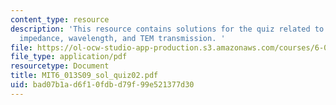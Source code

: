 ```yaml
---
content_type: resource
description: 'This resource contains solutions for the quiz related to amplitude,
  impedance, wavelength, and TEM transmission. '
file: https://ol-ocw-studio-app-production.s3.amazonaws.com/courses/6-013-electromagnetics-and-applications-spring-2009/bad07b1ad6f10fdbd79f99e521377d30_MIT6_013S09_sol_quiz02.pdf
file_type: application/pdf
resourcetype: Document
title: MIT6_013S09_sol_quiz02.pdf
uid: bad07b1a-d6f1-0fdb-d79f-99e521377d30
---
```

